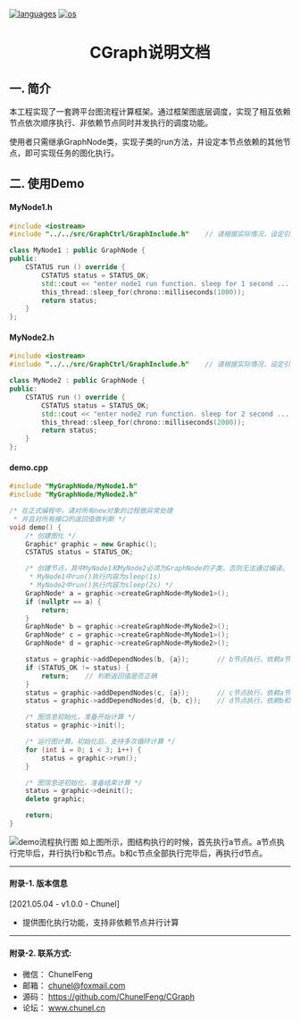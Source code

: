 <p align="left">
  <a href="https://github.com/ChunelFeng/caiss"><img src="https://badgen.net/badge/langs/C++/cyan?list=1" alt="languages"></a>
  <a href="https://github.com/ChunelFeng/caiss"><img src="https://badgen.net/badge/os/MacOS,Linux,Windows/cyan?list=1" alt="os"></a>
</p>

<h1 align="center">
  CGraph说明文档
</h1>

## 一. 简介

本工程实现了一套跨平台图流程计算框架。通过框架图底层调度，实现了相互依赖节点依次顺序执行、非依赖节点同时并发执行的调度功能。

使用者只需继承GraphNode类，实现子类的run方法，并设定本节点依赖的其他节点，即可实现任务的图化执行。


## 二. 使用Demo

#### MyNode1.h
```cpp
#include <iostream>
#include "../../src/GraphCtrl/GraphInclude.h"    // 请根据实际情况，设定引用路径

class MyNode1 : public GraphNode {
public:
    CSTATUS run () override {
        CSTATUS status = STATUS_OK;
        std::cout << "enter node1 run function. sleep for 1 second ... " << std::endl;
        this_thread::sleep_for(chrono::milliseconds(1000));
        return status;
    }
};
```

#### MyNode2.h
```cpp
#include <iostream>
#include "../../src/GraphCtrl/GraphInclude.h"    // 请根据实际情况，设定引用路径

class MyNode2 : public GraphNode {
public:
    CSTATUS run () override {
        CSTATUS status = STATUS_OK;
        std::cout << "enter node2 run function. sleep for 2 second ... " << std::endl;
        this_thread::sleep_for(chrono::milliseconds(2000));
        return status;
    }
};
```

#### demo.cpp
```cpp
#include "MyGraphNode/MyNode1.h"
#include "MyGraphNode/MyNode2.h"

/* 在正式编程中，请对所有new对象的过程做异常处理
 * 并且对所有接口的返回值做判断 */
void demo() {
    /* 创建图化 */
    Graphic* graphic = new Graphic();
    CSTATUS status = STATUS_OK;

    /* 创建节点，其中MyNode1和MyNode2必须为GraphNode的子类，否则无法通过编译。
     * MyNode1中run()执行内容为sleep(1s)
     * MyNode2中run()执行内容为sleep(2s) */
    GraphNode* a = graphic->createGraphNode<MyNode1>();
    if (nullptr == a) {
        return;
    }
    GraphNode* b = graphic->createGraphNode<MyNode2>();
    GraphNode* c = graphic->createGraphNode<MyNode1>();
    GraphNode* d = graphic->createGraphNode<MyNode2>();

    status = graphic->addDependNodes(b, {a});       // b节点执行，依赖a节执行
    if (STATUS_OK != status) {
        return;    // 判断返回值是否正确
    }
    status = graphic->addDependNodes(c, {a});       // c节点执行，依赖a节点执行
    status = graphic->addDependNodes(d, {b, c});    // d节点执行，依赖b和c节点

    /* 图信息初始化，准备开始计算 */
    status = graphic->init();

    /* 运行图计算。初始化后，支持多次循环计算 */
    for (int i = 0; i < 3; i++) {
        status = graphic->run();
    }

    /* 图信息逆初始化，准备结束计算 */
    status = graphic->deinit();
    delete graphic;

    return;
}
```

![demo流程执行图](https://github.com/ChunelFeng/CGraph/blob/main/doc/image/CGraphDemo.jpg)
如上图所示，图结构执行的时候，首先执行a节点。a节点执行完毕后，并行执行b和c节点。b和c节点全部执行完毕后，再执行d节点。

------------
#### 附录-1. 版本信息

[2021.05.04 - v1.0.0 - Chunel] 
* 提供图化执行功能，支持非依赖节点并行计算


------------
#### 附录-2. 联系方式: 

* 微信： ChunelFeng
* 邮箱： chunel@foxmail.com
* 源码： https://github.com/ChunelFeng/CGraph
* 论坛： www.chunel.cn
